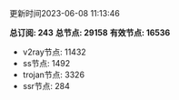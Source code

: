 更新时间2023-06-08 11:13:46

**总订阅: 243**
**总节点: 29158**
**有效节点: 16536**
- v2ray节点: 11432
- ss节点: 1492
- trojan节点: 3326
- ssr节点: 284
